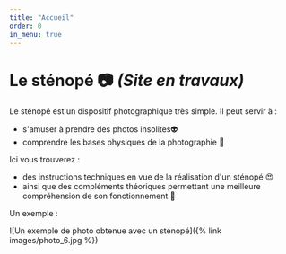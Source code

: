 ```yaml
---
title: "Accueil"
order: 0
in_menu: true
---
```

# Le sténopé 📷 **_(Site en travaux)_**

Le sténopé est un dispositif photographique très simple.
Il peut servir à : 
- s'amuser à prendre des photos insolites👽
- comprendre les bases physiques de la photographie 🔭

Ici vous trouverez :
- des instructions techniques en vue de la réalisation d'un sténopé 😍
- ainsi que des compléments théoriques permettant une meilleure compréhension de son fonctionnement 🔎

Un exemple :

![Un exemple de photo obtenue avec un sténopé]({% link images/photo_6.jpg %}) 